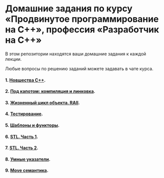 # Домашние задания по курсу «Продвинутое программирование на C++», профессия «Разработчик на С++»

В этом репозитории находятся ваши домашние задания к каждой лекции. 

Любые вопросы по решению заданий можете задавать в чате курса.

#### 1. [Новшества С++](01).
#### 2. [Под капотом: компиляция и линковка](02).
#### 3. [Жизненный цикл объекта. RAII](03).
#### 4. [Тестирование](04).
#### 5. [Шаблоны и функторы](05).
#### 6. [STL. Часть 1](07).
#### 7. [STL. Часть 2](08).
#### 8. [Умные указатели](10).
#### 9. [Move семантика](11).
